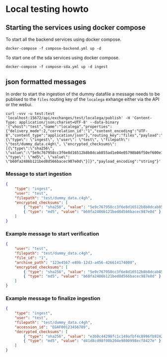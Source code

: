 # Local testing howto

## Starting the services using docker compose

To start all the backend services using docker compose.

```command
docker-compose -f compose-backend.yml up -d
```

To start one of the sda services using docker compose.

```command
docker-compose -f compose-sda.yml up -d ingest
```

## json formatted messages

In order to start the ingestion of the dummy datafile a message needs to be publised to the `files` routing key of the `localega` exhange either via the API or the webui.

```command
curl -vvv -u test:test 'localhost:15672/api/exchanges/test/localega/publish' -H 'Content-Type: application/json;charset=UTF-8' --data-binary '{"vhost":"test","name":"localega","properties":{"delivery_mode":2,"correlation_id":"1","content_encoding":"UTF-8","content_type":"application/json"},"routing_key":"files","payload":"{\"type\": \"ingest\", \"user\": \"test\", \"filepath\": \"test/dummy_data.c4gh\", \"encrypted_checksums\":[{\"type\":\"sha256\", \"value\":\"5e9c767958cc3f6e8d16512b8b8dcab855ad1e04e05798b86f50ef600e137578\", \"type\": \"md5\", \"value\": \"b60fa2486b121bed8d566bacec987e0d\"}]}","payload_encoding":"string"}'
```

### Message to start ingestion

```json
{
    "type": "ingest",
    "user": "test",
    "filepath": "test/dummy_data.c4gh",
    "encrypted_checksums": [
        { "type": "sha256", "value": "5e9c767958cc3f6e8d16512b8b8dcab855ad1e04e05798b86f50ef600e137578" },
        { "type": "md5", "value": "b60fa2486b121bed8d566bacec987e0d" }
    ]
}
```

### Example message to start verification

```json
{
    "user": "test",
    "filepath": "test/dummy_data.c4gh",
    "file_id": "1",
    "archive_path": "123e4567-e89b-12d3-a456-426614174000",
    "encrypted_checksums": [
        { "type": "sha256", "value": "5e9c767958cc3f6e8d16512b8b8dcab855ad1e04e05798b86f50ef600e137578" },
        { "type": "md5", "value": "b60fa2486b121bed8d566bacec987e0d" }
    ]
}
```

### Example message to finalize ingestion

```json
{
    "type": "ingest",
    "user": "test",
    "filepath": "test/dummy_data.c4gh",
    "accession_id": "EGAF00123456789",
    "decrypted_checksums": [
        { "type": "sha256", "value": "e3b0c44298fc1c149afbf4c8996fb92427ae41e4649b934ca495991b7852b855" },
        { "type": "md5", "value": "d41d8cd98f00b204e9800998ecf8427e" }
    ]
}
```
